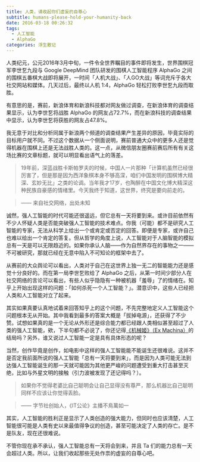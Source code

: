 ```yaml
---
title: 人类，请收起你们虚妄的自尊心
subtitle: humans-please-hold-your-humanity-back
date: 2016-03-18 00:26:32
tags:
  - 人工智能
  - AlphaGo
categories: 浮生散记
---
```

人类纪元，公元2016年3月中旬，一件令全世界瞩目的事件即将发生，世界围棋冠军李世乭九段与 Google DeepMind 团队研发的围棋人工智能程序 AlphaGo 之间的围棋五番棋大战即将展开，一时间「人机大战」、「人GO大战」等词充斥于各大社交网站和媒体。几天过后，最终以人机 1:4，AlphaGo 轻松打败李世乭九段而取胜。

有意思的是，赛前，新浪体育和新浪科技都对网友做过调查，在新浪体育的调查结果显示，认为李世乭将战胜 AlphaGo 的网友占72.7%，而在新浪科技的调查结果中显示，认为李世乭将获胜的网友占47.8%。

<!-- more -->

我无意于对比和分析同属于新浪两个频道的调查结果产生差异的原因，毕竟实际的目标用户就不同。不过这个数据从一个侧面说明，赛前普通大众中的更多人还是觉得机器在围棋上还是无法战胜人类的。这一点，从微信朋友圈赛前赛后所有有关这场比赛的文章标题，就可以明显看出语气上的落差。

> 19年前，深蓝战胜卡斯帕罗夫的时候，中国人一片那种「计算机虽然已经很厉害了，但是那是因为西洋象棋本身不够高深，咱们中国发明的围棋博大精深、玄妙无比」之类的论调。当年我才17岁，也陶醉在中国文化博大精深这种民族自豪感的情绪里。今天我终于知道，这世界，终究是要向前走的。

> —— 来自社交网络，出处未知

诚然，强人工智能的时代可能还很遥远，但它总有一天将要到来。或许目前依然有不少人怀疑人类是否能突破强人工智能的技术难点。你我（可能）都不是研究人工智能的专家，无法从科学上给出一个或肯定或否定的回答。即便是专家，或许自己也难以给出一个肯定的答复。但从哲学的角度上说，人工智能对于人脑智能的模拟总有一天是可以无限趋近的。如果你承认人脑——作为自然界存在的事物之一——不可被研究，那就已经在无意中陷入不可知论的框架中去了。

从赛前的大众舆论可以看出，人类对于自己在这世界上独一无二的智能能力还是感觉十分良好的。而在第一局李世乭败给了 AlphaGo 之后，从第一时间少部分人在社交网络的言论可以看出，有些人似乎隐隐有一种被机器「羞辱」了的情绪在。知乎上开始出现这样的问题：「如何杀死一个人工智能？」。潜意识中，这些人已经把人类和人工智能对立了起来。

其实如果真要认真地试着来回答知乎上的这个问题，不先完整地定义人工智能这个问题根本无从开始。其中我看到最多的答案大概是「拔掉电源」，还获得了不少赞。试想如果真的是一个无论从外形还是综合能力都已经跟人类相似甚至超过了人类的强人工智能，欸，下半句都不必说了，你还记得[《机械姬》（Ex Machina）](https://movie.douban.com/subject/4160540/)的结局吗？另外，谁又说过人工智能一定是具有具体形态的呢？

当然，创作毕竟是创作，如电影中这样的强人工智能能不能诞生还很难说。这并不是否定我前面所说的强人工智能「总有一天将要到来」，而是因为人类可能无法到达强人工智能诞生的那一天就可能因为其他更严峻的问题遭受到重大打击甚至灭绝，比如与外星文明的接触（引力波被发现了还记得吗？）。

> 如果你不觉得老婆比自己聪明会让自己显得没有尊严，那么机器比自己聪明同样不应该让你觉得丢脸。

> —— 字节社创始人，《IT公论》主播不鳥萬如一

其实，人工智能的胜利正是显示了人类创造的强大能力，但同时也应该清楚，人工智能很可能是人类有史以来最值得争议的创造，甚至可能决定了人类的存亡。是不是队友，现在还很难说。

不管你现在承不承认，强人工智能总有一天将会到来，并且 Ta 们的能力总有一天会超过人类。所以，让我们收起那些无处作祟的虚妄的自尊心吧。